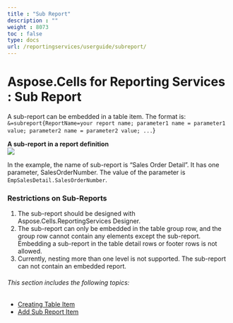 ```yaml
---
title : "Sub Report" 
description : "" 
weight : 8073 
toc : false
type: docs
url: /reportingservices/userguide/subreport/
---
```


# Aspose.Cells for Reporting Services : Sub Report


A sub-report can be embedded in a table item. The format is: `&=subreport{ReportName=your report name; parameter1 name = parameter1 value; parameter2 name = parameter2 value; ...`}

**A sub-report in a report definition**  
![](https://docs2.aspose.com/cells/reportingservices/attachments/6094962/6193391.png)

In the example, the name of sub-report is “Sales Order Detail”. It has one parameter, SalesOrderNumber. The value of the parameter is `EmpSalesDetail.SalesOrderNumber`.

### Restrictions on Sub-Reports

1.  The sub-report should be designed with Aspose.Cells.ReportingServices Designer.
2.  The sub-report can only be embedded in the table group row, and the group row cannot contain any elements except the sub-report. Embedding a sub-report in the table detail rows or footer rows is not allowed.
3.  Currently, nesting more than one level is not supported. The sub-report can not contain an embedded report.

###### This section includes the following topics:  

*   [Creating Table Item](https://docs2.aspose.com/cells/reportingservices/userguide/subreport/creating+table+item)
*   [Add Sub Report Item](https://docs2.aspose.com/cells/reportingservices/userguide/subreport/add+sub+report+item)

